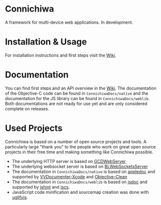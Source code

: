 Connichiwa
==========

A framework for multi-device web applications. In development.

Installation & Usage
==========
For installation instructions and first steps visit the [Wiki](http://wiki.connichiwa.info).

Documentation
==========
You can find first steps and an API overview in the [Wiki](http://wiki.connichiwa.info). The documentation of the Objective-C code can be found in `ConnichiwaDocs/native` and the documentation for the JS library can be found in `ConnichiwaDocs/weblib`. Both documentations are not ready for use yet and are only considered complete on releases.

Used Projects
==========
Connichiwa is based on a number of open source projects and tools. A particularly large "thank you" to the people who work on great open source projects in their free time and making something like Connichiwa possible. 

* The underlying HTTP server is based on [GCDWebServer](https://github.com/swisspol/GCDWebServer)
* The underlying websocket server is based on [BLWebSocketsServer](https://github.com/benlodotcom/BLWebSocketsServer)
* The documentation in `ConnichiwaDocs/native` is based on [appledoc](https://github.com/tomaz/appledoc) and supported by [VVDocumenter-Xcode](https://github.com/onevcat/VVDocumenter-Xcode) and  [Objective-Clean](http://objclean.com/index.php)
* The documentation in `ConnichiwaDocs/weblib` is based on [jsdoc](https://github.com/jsdoc3/jsdoc) and supported by [jshint](http://www.jshint.com) and [jscs](https://www.npmjs.org/package/jscs).
* JavaScript code minification and sourcemap creation was done with [uglifyjs](https://github.com/mishoo/UglifyJS2).
